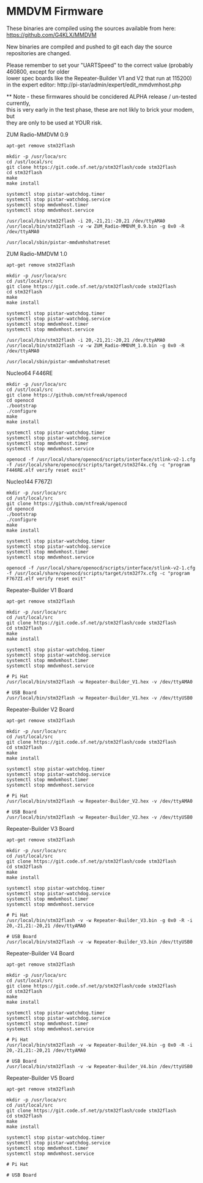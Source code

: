 # MMDVM Firmware
These binaries are compiled using the sources available from here: https://github.com/G4KLX/MMDVM

New binaries are compiled and pushed to git each day the source repositories are changed.

Please remember to set your "UARTSpeed" to the correct value (probably 460800, except for older  
lower spec boards like the Repeater-Builder V1 and V2 that run at 115200)  
in the expert editor: http://pi-star/admin/expert/edit_mmdvmhost.php

** Note - these firmwares should be concidered ALPHA release / un-tested currently,  
this is very early in the test phase, these are not likly to brick your modem, but  
they are only to be used at YOUR risk.

ZUM Radio-MMDVM 0.9

    apt-get remove stm32flash

    mkdir -p /usr/loca/src
    cd /ust/local/src
    git clone https://git.code.sf.net/p/stm32flash/code stm32flash
    cd stm32flash
    make
    make install

    systemctl stop pistar-watchdog.timer
    systemctl stop pistar-watchdog.service
    systemctl stop mmdvmhost.timer
    systemctl stop mmdvmhost.service

    /usr/local/bin/stm32flash -i 20,-21,21:-20,21 /dev/ttyAMA0
    /usr/local/bin/stm32flash -v -w ZUM_Radio-MMDVM_0.9.bin -g 0x0 -R /dev/ttyAMA0

    /usr/local/sbin/pistar-mmdvmhshatreset

ZUM Radio-MMDVM 1.0

    apt-get remove stm32flash

    mkdir -p /usr/loca/src
    cd /ust/local/src
    git clone https://git.code.sf.net/p/stm32flash/code stm32flash
    cd stm32flash
    make
    make install

    systemctl stop pistar-watchdog.timer
    systemctl stop pistar-watchdog.service
    systemctl stop mmdvmhost.timer
    systemctl stop mmdvmhost.service

    /usr/local/bin/stm32flash -i 20,-21,21:-20,21 /dev/ttyAMA0
    /usr/local/bin/stm32flash -v -w ZUM_Radio-MMDVM_1.0.bin -g 0x0 -R /dev/ttyAMA0

    /usr/local/sbin/pistar-mmdvmhshatreset

Nucleo64 F446RE

    mkdir -p /usr/loca/src
    cd /ust/local/src
    git clone https://github.com/ntfreak/openocd
    cd openocd
    ./bootstrap
    ./configure
    make
    make install

    systemctl stop pistar-watchdog.timer
    systemctl stop pistar-watchdog.service
    systemctl stop mmdvmhost.timer
    systemctl stop mmdvmhost.service

    openocd -f /usr/local/share/openocd/scripts/interface/stlink-v2-1.cfg -f /usr/local/share/openocd/scripts/target/stm32f4x.cfg -c "program F446RE.elf verify reset exit"

Nucleo144 F767ZI

    mkdir -p /usr/loca/src
    cd /ust/local/src
    git clone https://github.com/ntfreak/openocd
    cd openocd
    ./bootstrap
    ./configure
    make
    make install

    systemctl stop pistar-watchdog.timer
    systemctl stop pistar-watchdog.service
    systemctl stop mmdvmhost.timer
    systemctl stop mmdvmhost.service

    openocd -f /usr/local/share/openocd/scripts/interface/stlink-v2-1.cfg -f /usr/local/share/openocd/scripts/target/stm32f7x.cfg -c "program F767ZI.elf verify reset exit"

Repeater-Builder V1 Board

    apt-get remove stm32flash

    mkdir -p /usr/loca/src
    cd /ust/local/src
    git clone https://git.code.sf.net/p/stm32flash/code stm32flash
    cd stm32flash
    make
    make install

    systemctl stop pistar-watchdog.timer
    systemctl stop pistar-watchdog.service
    systemctl stop mmdvmhost.timer
    systemctl stop mmdvmhost.service

    # Pi Hat
    /usr/local/bin/stm32flash -w Repeater-Builder_V1.hex -v /dev/ttyAMA0

    # USB Board
    /usr/local/bin/stm32flash -w Repeater-Builder_V1.hex -v /dev/ttyUSB0

Repeater-Builder V2 Board

    apt-get remove stm32flash

    mkdir -p /usr/loca/src
    cd /ust/local/src
    git clone https://git.code.sf.net/p/stm32flash/code stm32flash
    cd stm32flash
    make
    make install

    systemctl stop pistar-watchdog.timer
    systemctl stop pistar-watchdog.service
    systemctl stop mmdvmhost.timer
    systemctl stop mmdvmhost.service

    # Pi Hat
    /usr/local/bin/stm32flash -w Repeater-Builder_V2.hex -v /dev/ttyAMA0

    # USB Board
    /usr/local/bin/stm32flash -w Repeater-Builder_V2.hex -v /dev/ttyUSB0

Repeater-Builder V3 Board

    apt-get remove stm32flash

    mkdir -p /usr/loca/src
    cd /ust/local/src
    git clone https://git.code.sf.net/p/stm32flash/code stm32flash
    cd stm32flash
    make
    make install

    systemctl stop pistar-watchdog.timer
    systemctl stop pistar-watchdog.service
    systemctl stop mmdvmhost.timer
    systemctl stop mmdvmhost.service

    # Pi Hat
    /usr/local/bin/stm32flash -v -w Repeater-Builder_V3.bin -g 0x0 -R -i 20,-21,21:-20,21 /dev/ttyAMA0

    # USB Board
    /usr/local/bin/stm32flash -v -w Repeater-Builder_V3.bin /dev/ttyUSB0

Repeater-Builder V4 Board

    apt-get remove stm32flash

    mkdir -p /usr/loca/src
    cd /ust/local/src
    git clone https://git.code.sf.net/p/stm32flash/code stm32flash
    cd stm32flash
    make
    make install

    systemctl stop pistar-watchdog.timer
    systemctl stop pistar-watchdog.service
    systemctl stop mmdvmhost.timer
    systemctl stop mmdvmhost.service

    # Pi Hat
    /usr/local/bin/stm32flash -v -w Repeater-Builder_V4.bin -g 0x0 -R -i 20,-21,21:-20,21 /dev/ttyAMA0

    # USB Board
    /usr/local/bin/stm32flash -v -w Repeater-Builder_V4.bin /dev/ttyUSB0

Repeater-Builder V5 Board

    apt-get remove stm32flash

    mkdir -p /usr/loca/src
    cd /ust/local/src
    git clone https://git.code.sf.net/p/stm32flash/code stm32flash
    cd stm32flash
    make
    make install

    systemctl stop pistar-watchdog.timer
    systemctl stop pistar-watchdog.service
    systemctl stop mmdvmhost.timer
    systemctl stop mmdvmhost.service

    # Pi Hat

    # USB Board

